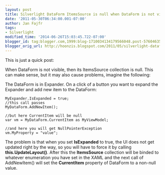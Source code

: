 ```yaml
---
layout: post
title: Silverlight DataForm ItemsSource is null when DataForm is not visible
date: '2011-05-30T06:34:00.001-07:00'
author: Jan Fajfr
tags:
- Silverlight
modified_time: '2014-06-26T15:03:45.722-07:00'
blogger_id: tag:blogger.com,1999:blog-1710034134179566048.post-576046357495081850
blogger_orig_url: http://hoonzis.blogspot.com/2011/05/silverlight-dataform-itemssource-is.html
---
```

This is just a quick post:

When DataForm is not visible, then its ItemsSource collection is null.
This can make sense, but it may also cause problems, imagine the
following:

The DataForm is in Expander. On a click of a button you want to expand
the Expander and add new item to the DataForm:


``` 
MyExpander.IsExpanded = true;
//this call passes
MyDataForm.AddNewItem();

//but here CurrentItem will be null
var vm = MyDataForm.CurrentItem as MyViewModel;

//and here you will get NullPointerException
vm.MyProperty = "value";
```


The problem is that when you set **IsExpanded** to true, the UI does not
get updated right by the way, so you will have to force it by calling
**this.UpdateLayout()**. After this the **ItemsSource** collection will
be binded to whatever enumeration you have set in the XAML and the next
call of AddNewItem() will set the **CurrentItem** property of DataForm
to a non-null value.
